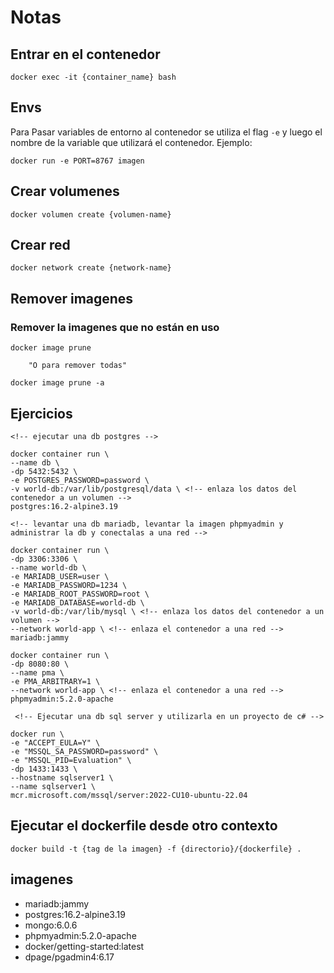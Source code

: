 # Notas

## Entrar en el contenedor
```docker
docker exec -it {container_name} bash
```

## Envs
Para Pasar variables de entorno al contenedor se utiliza el flag `-e` y luego el nombre de la variable que utilizará el contenedor. Ejemplo:
```docker
docker run -e PORT=8767 imagen
```

## Crear volumenes
```docker
docker volumen create {volumen-name}
```

## Crear red
```docker
docker network create {network-name}
```

## Remover imagenes
### Remover la imagenes que no están en uso
```docker
docker image prune

    "O para remover todas"

docker image prune -a
```

## Ejercicios

```docker
<!-- ejecutar una db postgres -->

docker container run \
--name db \
-dp 5432:5432 \
-e POSTGRES_PASSWORD=password \
-v world-db:/var/lib/postgresql/data \ <!-- enlaza los datos del contenedor a un volumen -->
postgres:16.2-alpine3.19
```

```docker
<!-- levantar una db mariadb, levantar la imagen phpmyadmin y administrar la db y conectalas a una red -->

docker container run \
-dp 3306:3306 \
--name world-db \
-e MARIADB_USER=user \
-e MARIADB_PASSWORD=1234 \
-e MARIADB_ROOT_PASSWORD=root \
-e MARIADB_DATABASE=world-db \
-v world-db:/var/lib/mysql \ <!-- enlaza los datos del contenedor a un volumen -->
--network world-app \ <!-- enlaza el contenedor a una red -->
mariadb:jammy

docker container run \
-dp 8080:80 \
--name pma \
-e PMA_ARBITRARY=1 \
--network world-app \ <!-- enlaza el contenedor a una red -->
phpmyadmin:5.2.0-apache
```

```docker 
 <!-- Ejecutar una db sql server y utilizarla en un proyecto de c# -->

docker run \
-e "ACCEPT_EULA=Y" \
-e "MSSQL_SA_PASSWORD=password" \
-e "MSSQL_PID=Evaluation" \
-dp 1433:1433 \
--hostname sqlserver1 \
--name sqlserver1 \
mcr.microsoft.com/mssql/server:2022-CU10-ubuntu-22.04
```

## Ejecutar el dockerfile desde otro contexto
``` docker
docker build -t {tag de la imagen} -f {directorio}/{dockerfile} .
```

## imagenes
- mariadb:jammy
- postgres:16.2-alpine3.19
- mongo:6.0.6
- phpmyadmin:5.2.0-apache
- docker/getting-started:latest
- dpage/pgadmin4:6.17
